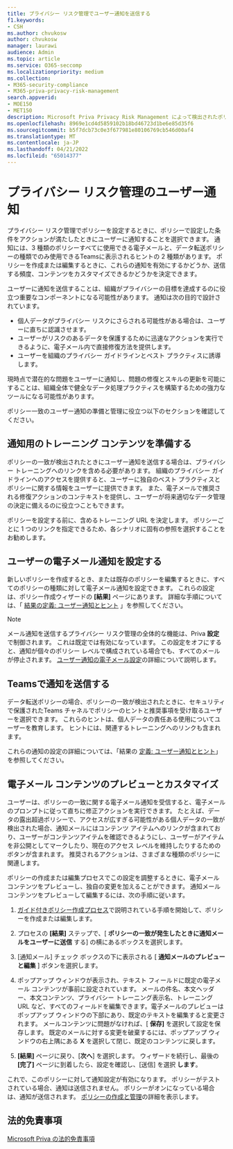 ```yaml
---
title: プライバシー リスク管理でユーザー通知を送信する
f1.keywords:
- CSH
ms.author: chvukosw
author: chvukosw
manager: laurawi
audience: Admin
ms.topic: article
ms.service: O365-seccomp
ms.localizationpriority: medium
ms.collection:
- M365-security-compliance
- M365-priva-privacy-risk-management
search.appverid:
- MOE150
- MET150
description: Microsoft Priva Privacy Risk Management によって検出されたポリシーの一致についてコンテンツ所有者に通知する方法と、これらの電子メール通知を使用して問題を修復する方法について説明します。
ms.openlocfilehash: 8969e1cd4d5859102b18bd46723d1be6e85d35f6
ms.sourcegitcommit: b5f7dcb73c0e3f677981e80106769cb546d00af4
ms.translationtype: MT
ms.contentlocale: ja-JP
ms.lasthandoff: 04/21/2022
ms.locfileid: "65014377"
---
```

# <a name="user-notifications-in-privacy-risk-management"></a>プライバシー リスク管理のユーザー通知

プライバシー リスク管理でポリシーを設定するときに、ポリシーで設定した条件をアクションが満たしたときにユーザーに通知することを選択できます。 通知には、3 種類のポリシーすべてに使用できる電子メールと、データ転送ポリシーの種類でのみ使用できるTeamsに表示されるヒントの 2 種類があります。 ポリシーを作成または編集するときに、これらの通知を有効にするかどうか、送信する頻度、コンテンツをカスタマイズできるかどうかを決定できます。

ユーザーに通知を送信することは、組織がプライバシーの目標を達成するのに役立つ重要なコンポーネントになる可能性があります。 通知は次の目的で設計されています。

- 個人データがプライバシー リスクにさらされる可能性がある場合は、ユーザーに直ちに認識させます。
- ユーザーがリスクのあるデータを保護するために迅速なアクションを実行できるように、電子メール内で直接修復方法を提供します。
- ユーザーを組織のプライバシー ガイドラインとベスト プラクティスに誘導します。

現時点で潜在的な問題をユーザーに通知し、問題の修復とスキルの更新を可能にすることは、組織全体で健全なデータ処理プラクティスを構築するための強力なツールになる可能性があります。

ポリシー一致のユーザー通知の準備と管理に役立つ以下のセクションを確認してください。

## <a name="prepare-training-content-for-notifications"></a>通知用のトレーニング コンテンツを準備する

ポリシーの一致が検出されたときにユーザー通知を送信する場合は、プライバシー トレーニングへのリンクを含める必要があります。 組織のプライバシー ガイドラインへのアクセスを提供すると、ユーザーに独自のベスト プラクティスとポリシーに関する情報をユーザーに提供できます。 また、電子メールで推奨される修復アクションのコンテキストを提供し、ユーザーが将来適切なデータ管理の決定に備えるのに役立つこともできます。

ポリシーを設定する前に、含めるトレーニング URL を決定します。 ポリシーごとに 1 つのリンクを指定できるため、各シナリオに固有の参照を選択することをお勧めします。

## <a name="set-user-email-notifications"></a>ユーザーの電子メール通知を設定する

新しいポリシーを作成するとき、または既存のポリシーを編集するときに、すべてのポリシーの種類に対して電子メール通知を設定できます。 これらの設定は、ポリシー作成ウィザードの **[結果]** ページにあります。 詳細な手順については、「 [結果の定義: ユーザー通知とヒント](risk-management-policies.md#define-outcomes-user-email-notifications-and-tips) 」を参照してください。

> [!NOTE]
> メール通知を送信するプライバシー リスク管理の全体的な機能は、Priva **設定** で制御されます。 これは既定では有効になっています。 この設定をオフにすると、通知が個々のポリシー レベルで構成されている場合でも、すべてのメールが停止されます。 [ユーザー通知の電子メール設定](priva-settings.md#user-notification-emails)の詳細について説明します。

## <a name="send-notifications-in-teams"></a>Teamsで通知を送信する

データ転送ポリシーの場合、ポリシーの一致が検出されたときに、セキュリティで保護されたTeams チャネルでポリシーのヒントと推奨事項を受け取るユーザーを選択できます。 これらのヒントは、個人データの責任ある使用についてユーザーを教育します。 ヒントには、関連するトレーニングへのリンクも含まれます。

これらの通知の設定の詳細については、「結果の [定義: ユーザー通知とヒント](risk-management-policies.md#define-outcomes-user-email-notifications-and-tips)」を参照してください。

## <a name="preview-and-customize-email-content"></a>電子メール コンテンツのプレビューとカスタマイズ

ユーザーは、ポリシーの一致に関する電子メール通知を受信すると、電子メールのプロンプトに従って直ちに修正アクションを実行できます。 たとえば、データの露出超過ポリシーで、アクセスが広すぎる可能性がある個人データの一致が検出された場合、通知メールにはコンテンツ アイテムへのリンクが含まれており、ユーザーがコンテンツアイテムを確認できるようにし、ユーザーがアイテムを非公開としてマークしたり、現在のアクセス レベルを維持したりするためのボタンが含まれます。 推奨されるアクションは、さまざまな種類のポリシーに関連します。

ポリシーの作成または編集プロセスでこの設定を調整するときに、電子メール コンテンツをプレビューし、独自の変更を加えることができます。 通知メール コンテンツをプレビューして編集するには、次の手順に従います。

1. [ガイド付きポリシー作成プロセス](risk-management-policies.md#custom-setup-guided-process-to-choose-all-settings)で説明されている手順を開始して、ポリシーを作成または編集します。

2. プロセスの **[結果]** ステップで、[ **ポリシーの一致が発生したときに通知メールをユーザーに送信** する] の横にあるボックスを選択します。

3. [通知メール] チェック ボックスの下に表示される [ **通知メールのプレビューと編集** ] ボタンを選択します。

4. ポップアップ ウィンドウが表示され、テキスト フィールドに既定の電子メール コンテンツが事前に設定されています。 メールの件名、本文ヘッダー、本文コンテンツ、プライバシー トレーニング表示名、トレーニング URL など、すべてのフィールドを編集できます。電子メールのプレビューはポップアップ ウィンドウの下部にあり、既定のテキストを編集すると変更されます。 メールコンテンツに問題がなければ、[ **保存]** を選択して設定を保存します。 既定のメールに対する変更を破棄するには、ポップアップ ウィンドウの右上隅にある **X** を選択して閉じ、既定のコンテンツに戻します。

5. **[結果]** ページに戻り、[**次へ**] を選択します。 ウィザードを続行し、最後の **[完了]** ページに到着したら、設定を確認し、[送信] を選択 **します**。

これで、このポリシーに対して通知設定が有効になります。 ポリシーがテストされている場合、通知は送信されません。 ポリシーがオンになっている場合は、通知が送信されます。 [ポリシーの作成と管理](risk-management-policies.md)の詳細を表示します。


## <a name="legal-disclaimer"></a>法的免責事項

[Microsoft Priva の法的免責事項](priva-disclaimer.md)

